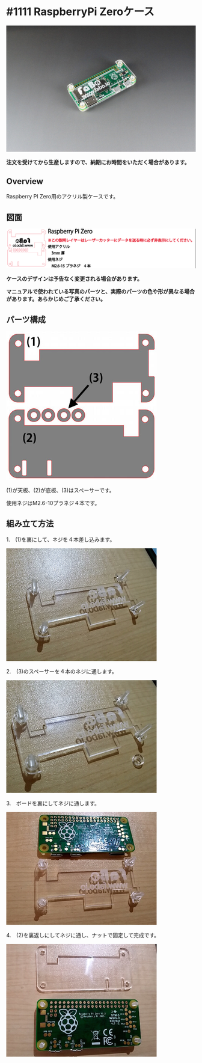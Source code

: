 # #1111 RaspberryPi Zeroケース

![](./img/1111_case_raspberrypi_zero.jpg)
<!--COLORME-->

**注文を受けてから生産しますので、納期にお時間をいただく場合があります。**

## Overview
Raspberry PI Zero用のアクリル製ケースです。

## 図面

![](./img/1111_case_raspberrypi_zero_cad.png)

**ケースのデザインは予告なく変更される場合があります。**

**マニュアルで使われている写真のパーツと、実際のパーツの色や形が異なる場合があります。あらかじめご了承ください。**

## パーツ構成

![](./img/raspizero_00.jpg)


(1)が天板、(2)が底板、(3)はスペーサーです。

使用ネジはM2.6-10プラネジ４本です。

## 組み立て方法

1.　(1)を裏にして、ネジを４本差し込みます。

![](./img/raspizero_01.jpg)

2.　(3)のスペーサーを４本のネジに通します。

![](./img/raspizero_02.jpg)

3.　ボードを裏にしてネジに通します。

![](./img/raspizero_03.jpg)

4.　(2)を裏返しにしてネジに通し、ナットで固定して完成です。

![](./img/raspizero_04.jpg)
